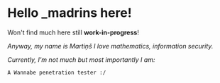 # Hello _madrins here!
Won't find much here still **work-in-progress**!

*Anyway, my name is Martiņš I love mathematics, information security.*

*Currently, I'm not much but most importantly I am:*

`A Wannabe penetration tester :/`
